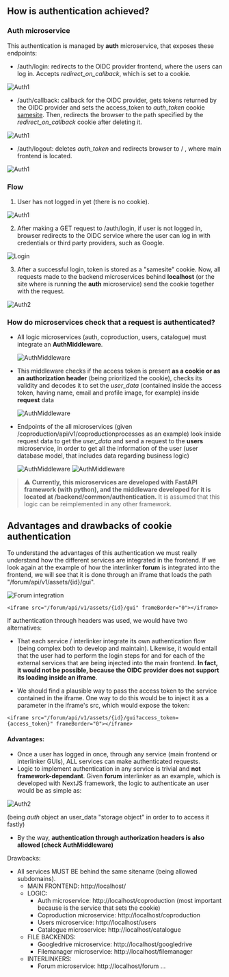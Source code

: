 
## How is authentication achieved?
### Auth microservice

This authentication is managed by **auth** microservice, that exposes these endpoints:
* /auth/login: redirects to the OIDC provider frontend, where the users can log in. Accepts *redirect_on_callback*, which is set to a cookie.

![Auth1](/images/auth/loginendpoint.png)

* /auth/callback: callback for the OIDC provider, gets tokens returned by the OIDC provider and sets the access_token to *auth_token* cookie [samesite](https://developer.mozilla.org/en-US/docs/Web/HTTP/Headers/Set-Cookie/SameSite). Then, redirects the browser to the path specified by the *redirect_on_callback* cookie after deleting it.

![Auth1](/images/auth/callbackendpoint.png)

* /auth/logout: deletes *auth_token* and redirects browser to / , where main frontend is located.

![Auth1](/images/auth/logoutendpoint.png)

### Flow

1. User has not logged in yet (there is no cookie).

  ![Auth1](/images/auth/auth1.png)

2. After making a GET request to /auth/login, if user is not logged in, browser redirects to the OIDC service where the user can log in with credentials or third party providers, such as Google.

  ![Login](/images/auth/login.png)

3. After a successful login, token is stored as a "samesite" cookie. Now, all requests made to the backend microservices behind **localhost** (or the site where is running the **auth** microservice) send the cookie together with the request.

  ![Auth2](/images/auth/merged.jpg)


### How do microservices check that a request is authenticated?


* All logic microservices (auth, coproduction, users, catalogue) must integrate an **AuthMiddleware**. 

  ![AuthMiddleware](/images/auth/includemiddleware.png)

* This middleware checks if the access token is present **as a cookie or as an authorization header** (being prioritized the cookie), checks its validity and decodes it to set the *user_data* (contained inside the access token, having name, email and profile image, for example) inside **request** data

  ![AuthMiddleware](/images/auth/authmiddleware.png)

* Endpoints of the all microservices (given /coproduction/api/v1/coproductionprocesses as an example) look inside request data to get the *user_data* and send a request to the **users** microservice, in order to get all the information of the user (user database model, that includes  data regarding business logic)

  ![AuthMiddleware](/images/auth/deps.png)
  ![AuthMiddleware](/images/auth/endpointwithdeps.png)

> :warning: **Currently, this microservices are developed with FastAPI framework (with python), and the middleware developed for it is located at /backend/common/authentication.** It is assumed that this logic can be reimplemented in any other framework.


## Advantages and drawbacks of cookie authentication


To understand the advantages of this authentication we must really understand how the different services are integrated in the frontend. If we look again at the example of how the interlinker **forum** is integrated into the frontend, we will see that it is done through an iframe that loads the path "/forum/api/v1/assets/{id}/gui".

![Forum integration](/images/interlinkers/forumintegration.png)

```
<iframe src="/forum/api/v1/assets/{id}/gui" frameBorder="0"></iframe>
```
If authentication through headers was used, we would have two alternatives:

* That each service / interlinker integrate its own authentication flow (being complex both to develop and maintain). Likewise, it would entail that the user had to perform the login steps for and for each of the external services that are being injected into the main frontend. **In fact, it would not be possible, because the OIDC provider does not support its loading inside an iframe**.

* We should find a plausible way to pass the access token to the service contained in the iframe. One way to do this would be to inject it as a parameter in the iframe's src, which would expose the token:

```
<iframe src="/forum/api/v1/assets/{id}/gui?access_token={access_token}" frameBorder="0"></iframe>
```

#### Advantages:

  * Once a user has logged in once, through any service (main frontend or interlinker GUIs), ALL services can make authenticated requests.
  * Logic to implement authentication in any service is trivial and **not framework-dependant**. Given **forum** interlinker as an example, which is developed with NextJS framework, the logic to authenticate an user would be as simple as:

  ![Auth2](/images/auth/nextjs.png)

  (being *auth* object an user_data "storage object" in order to to access it fastly)

  * By the way, **authentication through authorization headers is also allowed (check AuthMiddleware)**

  Drawbacks:
  
  * All services MUST BE behind the same sitename (being allowed subdomains).
    * MAIN FRONTEND: http://localhost/
    * LOGIC:
      * Auth microservice: http://localhost/coproduction (most important because is the service that sets the cookie)
      * Coproduction microservice: http://localhost/coproduction
      * Users microservice: http://localhost/users
      * Catalogue microservice: http://localhost/catalogue
    * FILE BACKENDS:
      * Googledrive microservice: http://localhost/googledrive
      * Filemanager microservice: http://localhost/filemanager
    * INTERLINKERS:
      * Forum microservice: http://localhost/forum
      ...